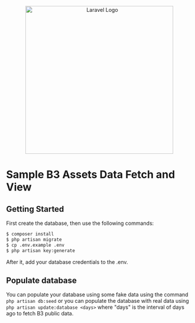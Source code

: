 
<p align="center"><a href="https://laravel.com" target="_blank"><img src="https://raw.githubusercontent.com/laravel/art/master/logo-lockup/5%20SVG/2%20CMYK/1%20Full%20Color/laravel-logolockup-cmyk-red.svg" width="400" alt="Laravel Logo"></a></p>

# Sample B3 Assets Data Fetch and View

## Getting Started
First create the database, then use the following commands:
```bash
$ composer install
$ php artisan migrate
$ cp .env.example .env
$ php artisan key:generate
```
After it, add your database credentials to the .env.

## Populate database
You  can populate your database using some fake data using the command `php artisan db:seed` or you can populate the database with real data using `php artisan update:database <days>` where "days" is the interval of days ago to fetch B3 public data.